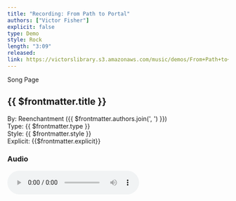 ```yaml
---
title: "Recording: From Path to Portal"
authors: ["Victor Fisher"]
explicit: false
type: Demo  
style: Rock
length: "3:09"
released:
link: https://victorslibrary.s3.amazonaws.com/music/demos/From+Path+to+Portal.mp3
---
```


<g-link to="/song/from-path-to-portal">Song Page</g-link>

## {{ $frontmatter.title }}

By: <g-link to="/band/reenchantment">Reenchantment</g-link> ({{ $frontmatter.authors.join(', ') }})  
Type: {{ $frontmatter.type }}  
Style: {{ $frontmatter.style }}  
Explicit: {{$frontmatter.explicit}}

### Audio

<audio controls controlsList="nodownload">
  <source :src="$frontmatter.link" type="audio/mpeg">
Your browser does not support the audio element.
</audio>
